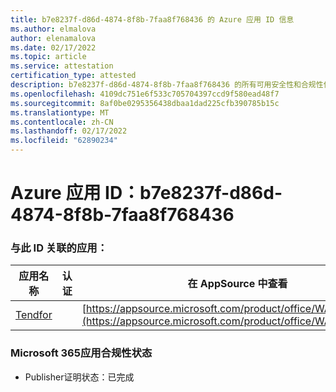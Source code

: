 ```yaml
---
title: b7e8237f-d86d-4874-8f8b-7faa8f768436 的 Azure 应用 ID 信息
ms.author: elmalova
author: elenamalova
ms.date: 02/17/2022
ms.topic: article
ms.service: attestation
certification_type: attested
description: b7e8237f-d86d-4874-8f8b-7faa8f768436 的所有可用安全性和合规性信息。
ms.openlocfilehash: 4109dc751e6f533c705704397ccd9f580ead48f7
ms.sourcegitcommit: 8af0be0295356438dbaa1dad225cfb390785b15c
ms.translationtype: MT
ms.contentlocale: zh-CN
ms.lasthandoff: 02/17/2022
ms.locfileid: "62890234"
---
```

# <a name="azure-app-id-b7e8237f-d86d-4874-8f8b-7faa8f768436"></a>Azure 应用 ID：b7e8237f-d86d-4874-8f8b-7faa8f768436


### <a name="apps-associated-with-this-id"></a>与此 ID 关联的应用：
| **应用名称** | **认证** | **在 AppSource 中查看** |
|--------------|---------------|-----------------------|
| [Tendfor](https://docs.microsoft.com/microsoft-365-app-certification/forward/WA200002996) |  | [https://appsource.microsoft.com/product/office/WA200002996](https://appsource.microsoft.com/product/office/WA200002996) |

### <a name="microsoft-365-app-compliance-status"></a>Microsoft 365应用合规性状态
- Publisher证明状态：已完成
